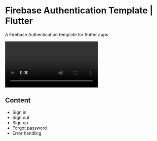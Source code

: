 # Firebase Authentication Template | Flutter

A Firebase Authentication template for flutter apps. 

![](https://github.com/LucasACH/flutter-firebase-auth-template/blob/main/demo_gif.mp4)

## Content
 - Sign in
 - Sign out
 - Sign up
 - Forgot password
 - Error handling
